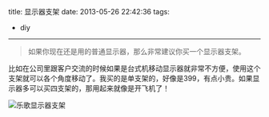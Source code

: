 title: 显示器支架
date: 2013-05-26 22:42:36
tags:
- diy
---

> 如果你现在还是用的普通显示器，那么非常建议你买一个显示器支架。

<!-- more -->

比如在公司里跟客户交流的时候如果是台式机移动显示器就非常不方便，使用这个支架就可以各个角度移动了。我买的是单支架的，好像是399，有点小贵。如果显示器多可以买四支架的，那用起来就像是开飞机了！

![乐歌显示器支架](http://wufeifei.com/img/display_stand.jpg)

